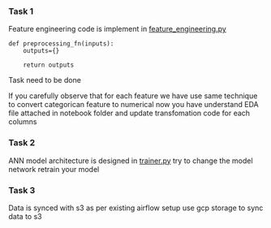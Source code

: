 ### Task 1

Feature engineering code is implement in [feature_engineering.py](../census_consumer_complaint/ml/transform/feature_engineering.py)

```
def preprocessing_fn(inputs):
    outputs={}

    return outputs
```
Task need to be done

If you carefully observe that for each feature we have use same technique to convert categorican feature to numerical now you have understand EDA file attached in notebook folder and update transfomation code for each columns

### Task 2

ANN model architecture is designed in [trainer.py](../census_consumer_complaint/ml/model/trainer.py) try to change the model network retrain your model


### Task 3
Data is synced with s3 as per existing airflow setup use gcp storage to sync data to s3
